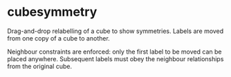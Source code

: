 # cubesymmetry

Drag-and-drop relabelling of a cube to show symmetries.  Labels are moved from one copy of a cube to 
another.

Neighbour constraints are enforced: only the first label to be moved can be placed anywhere. 
Subsequent labels must obey the neighbour relationships from the original cube.
